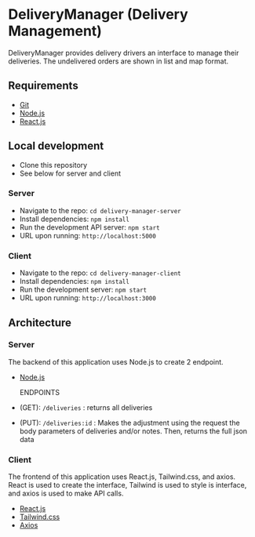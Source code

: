 ﻿# DeliveryManager (Delivery Management)

DeliveryManager provides delivery drivers an interface to manage their deliveries. The undelivered orders are shown in list and map format. 

## Requirements

- [Git](https://git-scm.com/)
- [Node.js](https://nodejs.org/)
- [React.js](https://reactjs.org/)

## Local development

- Clone this repository
- See below for server and client

### Server

- Navigate to the repo: `cd delivery-manager-server`
- Install dependencies: `npm install`
- Run the development API server: `npm start`
- URL upon running: `http://localhost:5000`

### Client

- Navigate to the repo: `cd delivery-manager-client`
- Install dependencies: `npm install`
- Run the development server: `npm start`
- URL upon running: `http://localhost:3000`

## Architecture

### Server

The backend of this application uses Node.js to create 2 endpoint.

- [Node.js](https://nodejs.org/)

  ENDPOINTS

- (GET): `/deliveries` : returns all deliveries
- (PUT): `/deliveries:id` : Makes the adjustment using the request the body parameters of deliveries and/or notes. Then, returns the full json data

### Client

The frontend of this application uses React.js, Tailwind.css, and axios. React is used to create the interface, Tailwind is used to style is interface, and axios is used to make API calls.

- [React.js](https://reactjs.org/)
- [Tailwind.css](https://tailwindcss.com/)
- [Axios](https://axios-http.com/)
